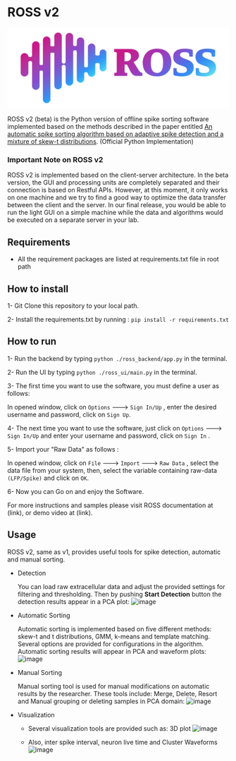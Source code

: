 # ROSS v2
![image](./images/Ross_Color.png)

ROSS v2 (beta) is the Python version of offline spike sorting software implemented based on the methods described in the paper entitled [An automatic spike sorting algorithm based on adaptive spike detection and a mixture of skew-t distributions](https://www.nature.com/articles/s41598-021-93088-w). (Official Python Implementation)

### Important Note on ROSS v2
ROSS v2 is implemented based on the client-server architecture. In the beta version, the GUI and processing units are completely separated and their connection is based on Restful APIs. However, at this moment, it only works on one machine and we try to find a good way to optimize the data transfer between the client and the server. In our final release, you would be able to run the light GUI on a simple machine while the data and algorithms would be executed on a separate server in your lab. 

## Requirements
- All the requirement packages are listed at requirements.txt file in root path

## How to install
1- Git Clone this repository to your local path.

2- Install the requirements.txt by running : ```pip install -r requirements.txt```

## How to run

1- Run the backend by typing  ```python ./ross_backend/app.py``` in the terminal.

2- Run the UI by typing  ```python ./ross_ui/main.py``` in the terminal.

3- The first time you want to use the software, you must define a user as follows:

In opened window, click on ```Options``` ---> ```Sign In/Up``` , enter the desired username and password, click on ```Sign Up```.

4- The next time you want to use the software, just click on ```Options``` ---> ```Sign In/Up``` and enter your username and password, click on ```Sign In``` .

5- Import your "Raw Data" as follows : 

In opened window, click on ```File``` ---> ```Import``` ---> ```Raw Data``` , select the data file from your system, then, select the variable containing raw-data ```(LFP/Spike)``` and click on ```OK```.

6- Now you can Go on and enjoy the Software. 

For more instructions and samples please visit ROSS documentation at (link), or demo video at (link).
## Usage

ROSS v2, same as v1, provides useful tools for spike detection, automatic and manual sorting. 

- Detection

  You can load raw extracellular data and adjust the provided settings for filtering and thresholding. Then by pushing **Start Detection** button the detection results appear in a PCA plot:
  ![image](/home/phantom/Projects/ROSS_v1/detection.png)


- Automatic Sorting

  Automatic sorting is implemented based on five different methods: skew-t and t distributions, GMM, k-means and template matching. Several options are provided for configurations in the algorithm. Automatic sorting results will appear in PCA and waveform plots:
 ![image](/home/phantom/Projects/ROSS_v1/sort.png)

- Manual Sorting

  Manual sorting tool is used for manual modifications on automatic results by the researcher. These tools include: Merge, Delete, Resort and Manual grouping or deleting samples in PCA domain:
  ![image](/home/phantom/Projects/ROSS_v1/sort2.png)


- Visualization
  
  - Several visualization tools are provided such as: 3D plot
  ![image](/home/phantom/Projects/ROSS_v1/vis1.png)
  
   - Also, inter spike interval, neuron live time and Cluster Waveforms
  ![image](/home/phantom/Projects/ROSS_v1/vis2.png)

  




